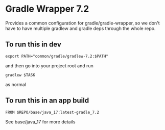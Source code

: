 # Gradle Wrapper 7.2

Provides a common configuration for gradle/gradle-wrapper, so we don't have to have multiple gradlew
and gradle deps through the whole repo.


## To run this in dev

~~~{.sh}
export PATH="common/gradle/gradlew-7.2:$PATH"
~~~

and then go into your project root and run

~~~{.sh}
gradlew $TASK
~~~

as normal


## To run this in an app build

~~~{.Dockerfile}
FROM $REPO/base/java_17:latest-gradle_7.2
~~~

See base/java\_17 for more details
